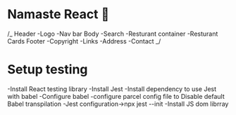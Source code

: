 # Namaste React 🚀

/_
Header
-Logo
-Nav bar
Body
-Search
-Resturant container
-Resturant Cards
Footer
-Copyright
-Links
-Address
-Contact
_/

# Setup testing

-Install React testing library
-Install Jest
-Install dependency to use Jest with babel
-Configure babel
-configure parcel config file to Disable default Babel transpilation
-Jest configuration->npx jest --init
-Install JS dom librray
